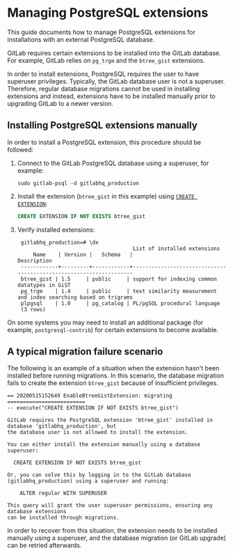 # Managing PostgreSQL extensions

This guide documents how to manage PostgreSQL extensions for installations with an external
PostgreSQL database.

GitLab requires certain extensions to be installed into the GitLab database. For example,
GitLab relies on `pg_trgm` and the `btree_gist` extensions.

In order to install extensions, PostgreSQL requires the user to have superuser privileges.
Typically, the GitLab database user is not a superuser. Therefore, regular database migrations
cannot be used in installing extensions and instead, extensions have to be installed manually
prior to upgrading GitLab to a newer version.

## Installing PostgreSQL extensions manually

In order to install a PostgreSQL extension, this procedure should be followed:

1. Connect to the GitLab PostgreSQL database using a superuser, for example:

   ```shell
   sudo gitlab-psql -d gitlabhq_production
   ```

1. Install the extension (`btree_gist` in this example) using [`CREATE EXTENSION`](https://www.postgresql.org/docs/11/sql-createextension.html):

   ```sql
   CREATE EXTENSION IF NOT EXISTS btree_gist
   ```

1. Verify installed extensions:

   ```shell
    gitlabhq_production=# \dx
                                        List of installed extensions
        Name    | Version |   Schema   |                            Description
    ------------+---------+------------+-------------------------------------------------------------------
    btree_gist | 1.5     | public     | support for indexing common datatypes in GiST
    pg_trgm    | 1.4     | public     | text similarity measurement and index searching based on trigrams
    plpgsql    | 1.0     | pg_catalog | PL/pgSQL procedural language
    (3 rows)
   ```

On some systems you may need to install an additional package (for example,
`postgresql-contrib`) for certain extensions to become available.

## A typical migration failure scenario

The following is an example of a situation when the extension hasn't been installed before running migrations.
In this scenario, the database migration fails to create the extension `btree_gist` because of insufficient
privileges.

```shell
== 20200515152649 EnableBtreeGistExtension: migrating =========================
-- execute("CREATE EXTENSION IF NOT EXISTS btree_gist")

GitLab requires the PostgreSQL extension 'btree_gist' installed in database 'gitlabhq_production', but
the database user is not allowed to install the extension.

You can either install the extension manually using a database superuser:

  CREATE EXTENSION IF NOT EXISTS btree_gist

Or, you can solve this by logging in to the GitLab database (gitlabhq_production) using a superuser and running:

    ALTER regular WITH SUPERUSER

This query will grant the user superuser permissions, ensuring any database extensions
can be installed through migrations.
```

In order to recover from this situation, the extension needs to be installed manually using a superuser, and
the database migration (or GitLab upgrade) can be retried afterwards.
